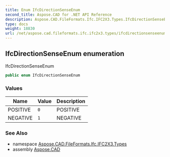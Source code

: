 ```yaml
---
title: Enum IfcDirectionSenseEnum
second_title: Aspose.CAD for .NET API Reference
description: Aspose.CAD.FileFormats.Ifc.IFC2X3.Types.IfcDirectionSenseEnum enum. IfcDirectionSenseEnum
type: docs
weight: 18830
url: /net/aspose.cad.fileformats.ifc.ifc2x3.types/ifcdirectionsenseenum/
---
```

## IfcDirectionSenseEnum enumeration

IfcDirectionSenseEnum

```csharp
public enum IfcDirectionSenseEnum
```

### Values

| Name | Value | Description |
| --- | --- | --- |
| POSITIVE | `0` | POSITIVE |
| NEGATIVE | `1` | NEGATIVE |

### See Also

* namespace [Aspose.CAD.FileFormats.Ifc.IFC2X3.Types](../../aspose.cad.fileformats.ifc.ifc2x3.types/)
* assembly [Aspose.CAD](../../)


